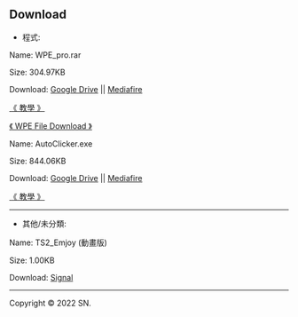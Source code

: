 ## Download

* 程式:

Name: WPE_pro.rar

Size: 304.97KB

Download: <a href="https://drive.google.com/file/d/1RCbf4VBLCn48S0RZvrIZ7xXTOVjZeuIL/view?usp=sharing">Google Drive</a> || <a href="https://www.mediafire.com/file/2w7krfn8sx5l6nd/WPE_pro.zip/file">Mediafire</a>

<a href="https://github.com/SN-God/ts2_lihkg/blob/main/wpe_teaching.md">《 教學 》</a>

<a href="#">《 WPE File Download 》</a>

Name: AutoClicker.exe

Size: 844.06KB

Download: <a href="https://drive.google.com/file/d/1Ts108VDXpJUv_XTYtkaRqXnP6P3Y5CB3/view?usp=sharing">Google Drive</a> || <a href="https://www.mediafire.com/file/75p1sidxyo3tf1i/AutoClicker.exe/file">Mediafire</a>

<a href="https://github.com/SN-God/ts2_lihkg/blob/main/autoclicker-teaching.md">《 教學 》</a>

<hr>


* 其他/未分類:

Name: TS2_Emjoy (動畫版)

Size: 1.00KB

Download: <a href="https://signal.art/addstickers/#pack_id=5a9a7685dc2dba3e9e066444500de6a4&pack_key=6a766a48934f1e72395984456395bce879020c9dd58b8d9488cc90ff5ef0cf92">Signal</a>

<hr>

Copyright © 2022 SN.

